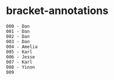 bracket-annotations
===================

    000 - Dan
    001 - Dan
    002 - Dan
    003 - Dan
    004 - Amelia
    005 - Karl
    006 - Jesse
    007 - Karl
    008 - Yinon
    009
